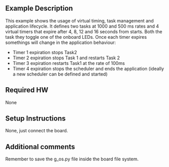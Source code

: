 ## Example Description
This example shows the usage of virtual timing, task management and application lifecycle. It defines two tasks at 1000 and 500 ms rates and 4 virtual timers that expire after 4, 8, 12 and 16 seconds from starts. Both the task they toggle one of the onboard LEDs. Once each timer expires somethings will change in the application behaviour:

- Timer 1 expiration stops Task2
- Timer 2 expiration stops Task 1 and restarts Task 2
- Timer 3 expiration restarts Task1 at the rate of 100ms
- Timer 4 expiration stops the scheduler and ends the application (ideally a new scheduler can be defined and started)

## Required HW
None

## Setup Instructions
None, just connect the board.

## Additional comments
Remember to save the g_os.py file inside the board file system.

